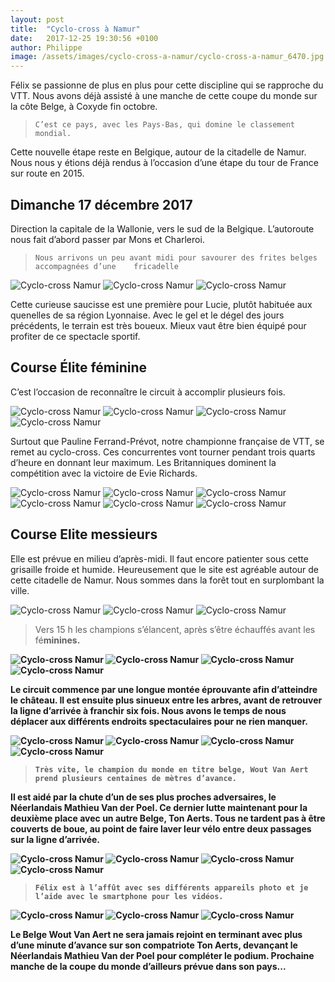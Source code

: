 ```yaml
---
layout: post
title:  "Cyclo-cross à Namur"
date:   2017-12-25 19:30:56 +0100
author: Philippe
image: /assets/images/cyclo-cross-a-namur/cyclo-cross-a-namur_6470.jpg
---
```

Félix se passionne de plus en plus pour cette discipline qui se rapproche du VTT.
Nous avons déjà assisté à une manche de cette coupe du monde sur la côte Belge, à Coxyde fin octobre.
>     C’est ce pays, avec les Pays-Bas, qui domine le classement mondial.
Cette nouvelle étape reste en Belgique, autour de la citadelle de Namur.
Nous nous y étions déjà rendus à l’occasion d’une étape du tour de France sur route en 2015.

## Dimanche 17 décembre 2017
Direction la capitale de la Wallonie, vers le sud de la Belgique.
L’autoroute nous fait d’abord passer par Mons et Charleroi.
>     Nous arrivons un peu avant midi pour savourer des frites belges accompagnées d’une    fricadelle
<div class="gallery-box">
  <div class="gallery">
<img src="/assets/images/cyclo-cross-a-namur/cyclo-cross-a-namur_6436.jpg" title="Repas du reporter" alt="Cyclo-cross Namur" >
<img src="/assets/images/cyclo-cross-a-namur/cyclo-cross-a-namur_6442.jpg" title="fricadelle Belge" alt="Cyclo-cross Namur" >
<img src="/assets/images/cyclo-cross-a-namur/cyclo-cross-a-namur_6461.jpg" title="Avoir la frite !" alt="Cyclo-cross Namur" >
</div>
</div>

Cette curieuse saucisse est une première pour Lucie, plutôt habituée aux quenelles de sa région Lyonnaise.
Avec le gel et le dégel des jours précédents, le terrain est très boueux.
Mieux vaut être bien équipé pour profiter de ce spectacle sportif.

## Course Élite féminine
C’est l’occasion de reconnaître le circuit à accomplir plusieurs fois.
<div class="gallery-box">
  <div class="gallery">
<img src="/assets/images/cyclo-cross-a-namur/cyclo-cross-a-namur_6447.jpg" title="Elite dames au départ" alt="Cyclo-cross Namur" >
<img src="/assets/images/cyclo-cross-a-namur/cyclo-cross-a-namur_6448.jpg" title="" alt="Cyclo-cross Namur" >
<img src="/assets/images/cyclo-cross-a-namur/cyclo-cross-a-namur_6449.jpg" title="Obligées de porter !" alt="Cyclo-cross Namur" >
<img src="/assets/images/cyclo-cross-a-namur/cyclo-cross-a-namur_6451.jpg" title="Pauline" alt="Cyclo-cross Namur" >
</div>
</div>

Surtout que Pauline Ferrand-Prévot, notre championne française de VTT, se remet au cyclo-cross.
Ces concurrentes vont tourner pendant trois quarts d’heure en donnant leur maximum.
Les Britanniques dominent la compétition avec la victoire de Evie Richards.
<div class="gallery-box">
  <div class="gallery">
<img src="/assets/images/cyclo-cross-a-namur/cyclo-cross-a-namur_6450.jpg" title="Redbull en tête ..." alt="Cyclo-cross Namur" >
<img src="/assets/images/cyclo-cross-a-namur/cyclo-cross-a-namur_6452.jpg" title="" alt="Cyclo-cross Namur" >
<img src="/assets/images/cyclo-cross-a-namur/cyclo-cross-a-namur_6482.jpg" title="" alt="Cyclo-cross Namur" >
<img src="/assets/images/cyclo-cross-a-namur/cyclo-cross-a-namur_6483.jpg" title="" alt="Cyclo-cross Namur" >
<img src="/assets/images/cyclo-cross-a-namur/cyclo-cross-a-namur_6486.jpg" title="" alt="Cyclo-cross Namur" >
<img src="/assets/images/cyclo-cross-a-namur/cyclo-cross-a-namur_6489.jpg" title="" alt="Cyclo-cross Namur" >
</div>
</div>

## Course Elite messieurs
Elle est prévue en milieu d’après-midi.
Il faut encore patienter sous cette grisaille froide et humide.
Heureusement que le site est agréable autour de cette citadelle de Namur.
Nous sommes dans la forêt tout en surplombant la ville.

<div class="gallery-box">
  <div class="gallery">
<img src="/assets/images/cyclo-cross-a-namur/cyclo-cross-a-namur_6440.jpg" title="Quelques marches pour se réchauffer !" alt="Cyclo-cross Namur" >
<img src="/assets/images/cyclo-cross-a-namur/cyclo-cross-a-namur_6441.jpg" title="" alt="Cyclo-cross Namur" >
<img src="/assets/images/cyclo-cross-a-namur/cyclo-cross-a-namur_6471.jpg" title="Namur" alt="Cyclo-cross Namur" >
</div>
</div>

> Vers 15 h les champions s’élancent, après s’être échauffés avant les fé<strong>minines.

<div class="gallery-box">
  <div class="gallery">
<img src="/assets/images/cyclo-cross-a-namur/cyclo-cross-a-namur_6437.jpg" title="Montée au château" alt="Cyclo-cross Namur" >
<img src="/assets/images/cyclo-cross-a-namur/cyclo-cross-a-namur_6438.jpg" title="Autour des arbres" alt="Cyclo-cross Namur" >
<img src="/assets/images/cyclo-cross-a-namur/cyclo-cross-a-namur_6456.jpg" title="" alt="Cyclo-cross Namur" >
<img src="/assets/images/cyclo-cross-a-namur/cyclo-cross-a-namur_6485.jpg" title="Portion roulante" alt="Cyclo-cross Namur" >
</div>
</div>

Le circuit commence par une longue montée éprouvante afin d’atteindre le château.
Il est ensuite plus sinueux entre les arbres, avant de retrouver la ligne d’arrivée à franchir six fois.
Nous avons le temps de nous déplacer aux différents endroits spectaculaires pour ne rien manquer.

<div class="gallery-box">
  <div class="gallery">
<img src="/assets/images/cyclo-cross-a-namur/cyclo-cross-a-namur_6459.jpg" title="Wout Van Aert" alt="Cyclo-cross Namur" >
<img src="/assets/images/cyclo-cross-a-namur/cyclo-cross-a-namur_6470.jpg" title="" alt="Cyclo-cross Namur" >
<img src="/assets/images/cyclo-cross-a-namur/cyclo-cross-a-namur_6487.jpg" title="" alt="Cyclo-cross Namur" >
<img src="/assets/images/cyclo-cross-a-namur/cyclo-cross-a-namur_6488.jpg" title="" alt="Cyclo-cross Namur" >
</div>
</div>

>     Très vite, le champion du monde en titre belge, Wout Van Aert prend plusieurs centaines de mètres d’avance.

Il est aidé par la chute d’un de ses plus proches adversaires, le Néerlandais Mathieu Van der Poel.
Ce dernier lutte maintenant pour la deuxième place avec un autre Belge, Ton Aerts.
Tous ne tardent pas à être couverts de boue, au point de faire laver leur vélo entre deux passages sur la ligne d’arrivée.

<div class="gallery-box">
  <div class="gallery">
<img src="/assets/images/cyclo-cross-a-namur/cyclo-cross-a-namur_6446.jpg" title="Pas de pause pour le reporter ..." alt="Cyclo-cross Namur" >
<img src="/assets/images/cyclo-cross-a-namur/cyclo-cross-a-namur_6455.jpg" title="Relais " Eléphant Bleu "" alt="Cyclo-cross Namur" >
<img src="/assets/images/cyclo-cross-a-namur/cyclo-cross-a-namur_6464.jpg" title="Saut d'obstacles !" alt="Cyclo-cross Namur" >
<img src="/assets/images/cyclo-cross-a-namur/cyclo-cross-a-namur_6484.jpg" title="Wout Van Aert" alt="Cyclo-cross Namur" >
</div>
</div>

>     Félix est à l’affût avec ses différents appareils photo et je l’aide avec le smartphone pour les vidéos.

<div class="gallery-box">
  <div class="gallery">
<img src="/assets/images/cyclo-cross-a-namur/cyclo-cross-a-namur_6465.jpg" title="Devant Ton Aerts " alt="Cyclo-cross Namur" >
<img src="/assets/images/cyclo-cross-a-namur/cyclo-cross-a-namur_6468.jpg" title="" alt="Cyclo-cross Namur" >
<img src="/assets/images/cyclo-cross-a-namur/cyclo-cross-a-namur_6469.jpg" title="Wout Van Aert victorieux" alt="Cyclo-cross Namur" >
</div>
</div>

Le Belge Wout Van Aert ne sera jamais rejoint en terminant avec plus d’une minute d’avance sur son compatriote Ton Aerts, devançant le Néerlandais Mathieu Van der Poel pour compléter le podium.
Prochaine manche de la coupe du monde d’ailleurs prévue dans son pays...